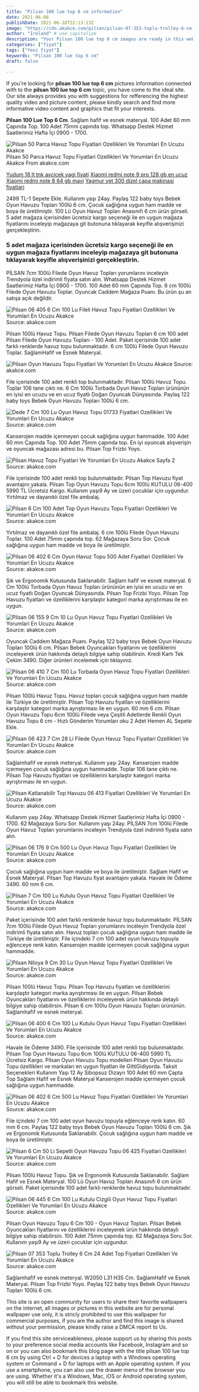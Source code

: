 ```yaml
---
title: "Pilsan 100 lue top 6 cm information"
date: 2021-06-08
publishDate: 2021-06-18T22:13:13Z
image: "https://cdn.akakce.com/pilsan/pilsan-07-353-toplu-trolley-6-cm-24-adet-top-z.jpg"
author: "Ireland" # use capitalize
description: "Your Pilsan 100 lue top 6 cm images are ready in this website. Pilsan 100 lue top 6 cm are a topic that is being searched for and liked by netizens now. You can Find and Download the Pilsan 100 lue top 6 cm files here. Download all royalty-free photos and vectors."
categories: ["fiyat"]
tags: ["Yeni fiyat"]
keywords: "Pilsan 100 lue top 6 cm"
draft: false

---
```


If you're looking for **pilsan 100 lue top 6 cm** pictures information connected with to the **pilsan 100 lue top 6 cm** topic, you have come to the ideal  site.  Our site always  provides you with  suggestions  for refferencing  the highest  quality video and picture  content, please kindly search and find more informative video content and graphics  that fit your interests.

**Pilsan 100 Lue Top 6 Cm**. Sağlam hafif ve esnek materyal. 100 Adet 60 mm Çapında Top. 100 Adet 75mm çapında top. Whatsapp Destek Hizmet Saatlerimiz Hafta İçi 0900 - 1700.

![Pilsan 50 Parca Havuz Topu Fiyatlari Ozellikleri Ve Yorumlari En Ucuzu Akakce](https://cdn.akakce.com/pilsan/pilsan-50-parca-z.jpg "Pilsan 50 Parca Havuz Topu Fiyatlari Ozellikleri Ve Yorumlari En Ucuzu Akakce")
Pilsan 50 Parca Havuz Topu Fiyatlari Ozellikleri Ve Yorumlari En Ucuzu Akakce From akakce.com

[Yudum 18 lt tnk aycicek yagi fiyati](/yudum-18-lt-tnk-aycicek-yagi-fiyati/)
[Xiaomi redmi note 9 pro 128 gb en ucuz](/xiaomi-redmi-note-9-pro-128-gb-en-ucuz/)
[Xiaomi redmi note 8 64 gb mavi](/xiaomi-redmi-note-8-64-gb-mavi/)
[Yagmur yet 300 dizel capa makinasi fiyatlari](/yagmur-yet-300-dizel-capa-makinasi-fiyatlari/)

2499 TL-1 Sepete Ekle. Kullanım yaşı 24ay. Paylaş 122 baby toys Bebek Oyun Havuzu Topları 100lü 6 cm. Çocuk sağlığına uygun ham madde ve boya ile üretilmiştir. 100 Lü Oyun Havuz Topları Anasınıfı 6 cm ürün görseli. 5 adet mağaza içerisinden ücretsiz kargo seçeneği ile en uygun mağaza fiyatlarını inceleyip mağazaya git butonuna tıklayarak keyifle alışverişinizi gerçekleştirin.

### 5 adet mağaza içerisinden ücretsiz kargo seçeneği ile en uygun mağaza fiyatlarını inceleyip mağazaya git butonuna tıklayarak keyifle alışverişinizi gerçekleştirin.

PİLSAN 7cm 100lü Filede Oyun Havuz Topları yorumlarını inceleyin Trendyola özel indirimli fiyata satın alın. Whatsapp Destek Hizmet Saatlerimiz Hafta İçi 0900 - 1700. 100 Adet 60 mm Çapında Top. 6 cm 100lü Filede Oyun Havuzu Toplar. Oyuncak Caddem Mağaza Puanı. Bu ürün şu an satışa açık değildir.


![Pilsan 06 405 6 Cm 100 Lu Fileli Havuz Topu Fiyatlari Ozellikleri Ve Yorumlari En Ucuzu Akakce](https://cdn.akakce.com/pilsan/pilsan-06-405-6-cm-100-lu-fileli-z.jpg "Pilsan 06 405 6 Cm 100 Lu Fileli Havuz Topu Fiyatlari Ozellikleri Ve Yorumlari En Ucuzu Akakce")
Source: akakce.com

Pilsan 100lü Havuz Topu. Pilsan Filede Oyun Havuzu Topları 6 cm 100 adet Pilsan Filede Oyun Havuzu Topları - 100 Adet. Paket içerisinde 100 adet farklı renklerde havuz topu bulunmaktadır. 6 cm 100lü Filede Oyun Havuzu Toplar. SağlamHafif ve Esnek Materyal.

![Pilsan Oyun Havuzu Topu Fiyatlari Ve Yorumlari En Ucuzu Akakce](https://iis-akakce.akamaized.net/p.x?%2F%2Fmcdn01%2Egittigidiyor%2Enet%2F61656%2F616563043%5F0%2Ejpg "Pilsan Oyun Havuzu Topu Fiyatlari Ve Yorumlari En Ucuzu Akakce")
Source: akakce.com

File içerisinde 100 adet renkli top bulunmaktadır. Pilsan 100lü Havuz Topu. Toplar 106 tane çıktı ne. 6 Cm 100lü Torbada Oyun Havuz Topları ürününün en iyisi en ucuzu ve en ucuz fiyatlı Doğan Oyuncak Dünyasında. Paylaş 122 baby toys Bebek Oyun Havuzu Topları 100lü 6 cm.

![Dede 7 Cm 100 Lu Oyun Havuz Topu 01733 Fiyatlari Ozellikleri Ve Yorumlari En Ucuzu Akakce](https://cdn.akakce.com/dede/dede-7-cm-100-lu-oyun-01733-z.jpg "Dede 7 Cm 100 Lu Oyun Havuz Topu 01733 Fiyatlari Ozellikleri Ve Yorumlari En Ucuzu Akakce")
Source: akakce.com

Kanserojen madde içermeyen çocuk sağlığına uygun hammadde. 100 Adet 60 mm Çapında Top. 100 Adet 75mm çapında top. En iyi oyuncak alışverişin ve oyuncak mağazası adresi bu. Pilsan Top Frizbi Yoyo.

![Pilsan Havuz Topu Fiyatlari Ve Yorumlari En Ucuzu Akakce Sayfa 2](https://iis-akakce.akamaized.net/p.x?%2F%2Fcdn03%2Eciceksepeti%2Ecom%2Fcicek%2Fkc7812043%2D1%2FM%2Fpilsan%2Doyun%2Dhavuzu%2Dtopu%2D6%2Dcm%2D100%2Dlu%2D%2D%2Drenkli%2Dtop%2D%2D%2Dtorbali%2Dkc7812043%2D1%2D8a050e450a144d43a7c348f87228eada%2Ejpg "Pilsan Havuz Topu Fiyatlari Ve Yorumlari En Ucuzu Akakce Sayfa 2")
Source: akakce.com

File içerisinde 100 adet renkli top bulunmaktadır. Pilsan Top Havuzu fiyat avantajını yakala. Pilsan Top Oyun Havuzu Topu 6cm 100lü KUTULU 06-400 5990 TL Ücretsiz Kargo. Kullanım yaşı9 Ay ve üzeri çocuklar için uygundur. Yırtılmaz ve dayanıklı özel file ambalaj.

![Pilsan 6 Cm 100 Adet Top Oyun Havuzu Topu Fiyatlari Ozellikleri Ve Yorumlari En Ucuzu Akakce](https://iis-akakce.akamaized.net/p.z?%2F%2Fn11scdn%2Eakamaized%2Enet%2Fa1%2F1024%2Fkitap%2Dmuzik%2Dfilm%2Doyun%2Fplaj%2Dve%2Dhavuz%2Doyuncaklari%2Fpilsan%2D6%2Dcm%2D100%2Dadet%2Dtop%2Doyun%2Dhavuzu%2Dtopu%5F%5F0417016828902516%2Ejpg "Pilsan 6 Cm 100 Adet Top Oyun Havuzu Topu Fiyatlari Ozellikleri Ve Yorumlari En Ucuzu Akakce")
Source: akakce.com

Yırtılmaz ve dayanıklı özel file ambalaj. 6 cm 100lü Filede Oyun Havuzu Toplar. 100 Adet 75mm çapında top. 62 Mağazaya Soru Sor. Çocuk sağlığına uygun ham madde ve boya ile üretilmiştir.

![Pilsan 06 402 6 Cm Oyun Havuz Topu 500 Adet Fiyatlari Ozellikleri Ve Yorumlari En Ucuzu Akakce](https://cdn.akakce.com/iv/528/863/863800368z.jpg "Pilsan 06 402 6 Cm Oyun Havuz Topu 500 Adet Fiyatlari Ozellikleri Ve Yorumlari En Ucuzu Akakce")
Source: akakce.com

Şık ve Ergonomik Kutusunda Saklanabilir. Sağlam hafif ve esnek materyal. 6 Cm 100lü Torbada Oyun Havuz Topları ürününün en iyisi en ucuzu ve en ucuz fiyatlı Doğan Oyuncak Dünyasında. Pilsan Top Frizbi Yoyo. Pilsan Top Havuzu fiyatları ve özelliklerini karşılaştır kategori marka ayrıştırması ile en uygun.

![Pilsan 06 155 9 Cm 10 Lu Oyun Havuz Topu Fiyatlari Ozellikleri Ve Yorumlari En Ucuzu Akakce](https://cdn.akakce.com/pilsan/pilsan-06-155-9-cm-10-lu-oyun-z.jpg "Pilsan 06 155 9 Cm 10 Lu Oyun Havuz Topu Fiyatlari Ozellikleri Ve Yorumlari En Ucuzu Akakce")
Source: akakce.com

Oyuncak Caddem Mağaza Puanı. Paylaş 122 baby toys Bebek Oyun Havuzu Topları 100lü 6 cm. Pilsan Bebek Oyuncakları fiyatlarını ve özelliklerini inceleyerek ürün hakkında detaylı bilgiye sahip olabilirsin. Kredi Kartı Tek Çekim 3490. Diğer ürünleri incelemek için tıklayınız.

![Pilsan 06 410 7 Cm 100 Lu Torbada Oyun Havuz Topu Fiyatlari Ozellikleri Ve Yorumlari En Ucuzu Akakce](https://cdn.akakce.com/pilsan/pilsan-06-410-7-cm-100-lu-torbada-oyun-z.jpg "Pilsan 06 410 7 Cm 100 Lu Torbada Oyun Havuz Topu Fiyatlari Ozellikleri Ve Yorumlari En Ucuzu Akakce")
Source: akakce.com

Pilsan 100lü Havuz Topu. Havuz topları çocuk sağlığına uygun ham madde ile Türkiye de üretilmiştir. Pilsan Top Havuzu fiyatları ve özelliklerini karşılaştır kategori marka ayrıştırması ile en uygun. 60 mm 6 cm. Pilsan Oyun Havuzu Topu 6cm 100lü Filede veya Çeşitli Adetlerde Renkli Oyun Havuzu Topu 6 cm - Hızlı Gönderim Yorumları oku 2 Adet Hemen AL Sepete Ekle.

![Pilsan 06 423 7 Cm 28 Li Filede Oyun Havuz Topu Fiyatlari Ozellikleri Ve Yorumlari En Ucuzu Akakce](https://cdn.akakce.com/pilsan/pilsan-06-423-7-cm-28-li-filede-oyun-z.jpg "Pilsan 06 423 7 Cm 28 Li Filede Oyun Havuz Topu Fiyatlari Ozellikleri Ve Yorumlari En Ucuzu Akakce")
Source: akakce.com

Sağlamhafif ve esnek meteryal. Kullanım yaşı 24ay. Kanserojen madde içermeyen çocuk sağlığına uygun hammadde. Toplar 106 tane çıktı ne. Pilsan Top Havuzu fiyatları ve özelliklerini karşılaştır kategori marka ayrıştırması ile en uygun.

![Pilsan Katlanabilir Top Havuzu 06 413 Fiyatlari Ozellikleri Ve Yorumlari En Ucuzu Akakce](https://cdn.akakce.com/pilsan/pilsan-katlanabilir-06-413-z.jpg "Pilsan Katlanabilir Top Havuzu 06 413 Fiyatlari Ozellikleri Ve Yorumlari En Ucuzu Akakce")
Source: akakce.com

Kullanım yaşı 24ay. Whatsapp Destek Hizmet Saatlerimiz Hafta İçi 0900 - 1700. 62 Mağazaya Soru Sor. Kullanım yaşı 24ay. PİLSAN 7cm 100lü Filede Oyun Havuz Topları yorumlarını inceleyin Trendyola özel indirimli fiyata satın alın.

![Pilsan 06 176 9 Cm 500 Lu Oyun Havuz Topu Fiyatlari Ozellikleri Ve Yorumlari En Ucuzu Akakce](https://cdn.akakce.com/pilsan/pilsan-06-176-9-cm-500-lu-oyun-z.jpg "Pilsan 06 176 9 Cm 500 Lu Oyun Havuz Topu Fiyatlari Ozellikleri Ve Yorumlari En Ucuzu Akakce")
Source: akakce.com

Çocuk sağlığına uygun ham madde ve boya ile üretilmiştir. Sağlam Hafif ve Esnek Materyal. Pilsan Top Havuzu fiyat avantajını yakala. Havale ile Ödeme 3490. 60 mm 6 cm.

![Pilsan 7 Cm 100 Lu Kutulu Oyun Havuz Topu Fiyatlari Ozellikleri Ve Yorumlari En Ucuzu Akakce](https://cdn.akakce.com/pilsan/pilsan-7-cm-100-lu-kutulu-oyun-z.jpg "Pilsan 7 Cm 100 Lu Kutulu Oyun Havuz Topu Fiyatlari Ozellikleri Ve Yorumlari En Ucuzu Akakce")
Source: akakce.com

Paket içerisinde 100 adet farklı renklerde havuz topu bulunmaktadır. PİLSAN 7cm 100lü Filede Oyun Havuz Topları yorumlarını inceleyin Trendyola özel indirimli fiyata satın alın. Havuz topları çocuk sağlığına uygun ham madde ile Türkiye de üretilmiştir. File içindeki 7 cm 100 adet oyun havuzu topuyla eğlenceye renk katın. Kanserojen madde içermeyen çocuk sağlığına uygun hammadde.

![Pilsan Niloya 9 Cm 30 Lu Oyun Havuz Topu Fiyatlari Ozellikleri Ve Yorumlari En Ucuzu Akakce](https://cdn.akakce.com/pilsan/pilsan-niloya-9-cm-30-lu-oyun-z.jpg "Pilsan Niloya 9 Cm 30 Lu Oyun Havuz Topu Fiyatlari Ozellikleri Ve Yorumlari En Ucuzu Akakce")
Source: akakce.com

Pilsan 100lü Havuz Topu. Pilsan Top Havuzu fiyatları ve özelliklerini karşılaştır kategori marka ayrıştırması ile en uygun. Pilsan Bebek Oyuncakları fiyatlarını ve özelliklerini inceleyerek ürün hakkında detaylı bilgiye sahip olabilirsin. Pilsan 6 cm 100lu Oyun Havuzu Topları ürününün. Sağlamhafif ve esnek meteryal.

![Pilsan 06 400 6 Cm 100 Lu Kutulu Oyun Havuz Topu Fiyatlari Ozellikleri Ve Yorumlari En Ucuzu Akakce](https://cdn.akakce.com/pilsan/pilsan-06-400-6-cm-100-lu-kutulu-oyun-z.jpg "Pilsan 06 400 6 Cm 100 Lu Kutulu Oyun Havuz Topu Fiyatlari Ozellikleri Ve Yorumlari En Ucuzu Akakce")
Source: akakce.com

Havale ile Ödeme 3490. File içerisinde 100 adet renkli top bulunmaktadır. Pilsan Top Oyun Havuzu Topu 6cm 100lü KUTULU 06-400 5990 TL Ücretsiz Kargo. Pilsan Oyun Havuzu Topu modelleri Pilsan Oyun Havuzu Topu özellikleri ve markaları en uygun fiyatları ile GittiGidiyorda. Taksit Seçenekleri Kullanım Yaşı 12 Ay Sibopsuz Dizayn 100 Adet 60 mm Çapta Top Sağlam Hafif ve Esnek Materyal Kanserojen madde içermeyen çocuk sağlığına uygun hammadde.

![Pilsan 06 402 6 Cm 500 Lu Havuz Topu Fiyatlari Ozellikleri Ve Yorumlari En Ucuzu Akakce](https://cdn.akakce.com/pilsan/pilsan-06-402-6-cm-500-lu-z.jpg "Pilsan 06 402 6 Cm 500 Lu Havuz Topu Fiyatlari Ozellikleri Ve Yorumlari En Ucuzu Akakce")
Source: akakce.com

File içindeki 7 cm 100 adet oyun havuzu topuyla eğlenceye renk katın. 60 mm 6 cm. Paylaş 122 baby toys Bebek Oyun Havuzu Topları 100lü 6 cm. Şık ve Ergonomik Kutusunda Saklanabilir. Çocuk sağlığına uygun ham madde ve boya ile üretilmiştir.

![Pilsan 6 Cm 50 Li Sepetli Oyun Havuzu Topu 06 425 Fiyatlari Ozellikleri Ve Yorumlari En Ucuzu Akakce](https://cdn.akakce.com/pilsan/pilsan-6-cm-50-li-sepetli-oyun-havuzu-topu-06-425-z.jpg "Pilsan 6 Cm 50 Li Sepetli Oyun Havuzu Topu 06 425 Fiyatlari Ozellikleri Ve Yorumlari En Ucuzu Akakce")
Source: akakce.com

Pilsan 100lü Havuz Topu. Şık ve Ergonomik Kutusunda Saklanabilir. Sağlam Hafif ve Esnek Materyal. 100 Lü Oyun Havuz Topları Anasınıfı 6 cm ürün görseli. Paket içerisinde 100 adet farklı renklerde havuz topu bulunmaktadır.

![Pilsan 06 445 6 Cm 100 Lu Kutulu Cizgili Oyun Havuz Topu Fiyatlari Ozellikleri Ve Yorumlari En Ucuzu Akakce](https://cdn.akakce.com/pilsan/pilsan-06-445-6-cm-100-lu-kutulu-cizgili-oyun-z.jpg "Pilsan 06 445 6 Cm 100 Lu Kutulu Cizgili Oyun Havuz Topu Fiyatlari Ozellikleri Ve Yorumlari En Ucuzu Akakce")
Source: akakce.com

Pilsan Oyun Havuzu Topu 6 Cm 100 - Oyun Havuz Topları. Pilsan Bebek Oyuncakları fiyatlarını ve özelliklerini inceleyerek ürün hakkında detaylı bilgiye sahip olabilirsin. 100 Adet 75mm çapında top. 62 Mağazaya Soru Sor. Kullanım yaşı9 Ay ve üzeri çocuklar için uygundur.

![Pilsan 07 353 Toplu Trolley 6 Cm 24 Adet Top Fiyatlari Ozellikleri Ve Yorumlari En Ucuzu Akakce](https://cdn.akakce.com/pilsan/pilsan-07-353-toplu-trolley-6-cm-24-adet-top-z.jpg "Pilsan 07 353 Toplu Trolley 6 Cm 24 Adet Top Fiyatlari Ozellikleri Ve Yorumlari En Ucuzu Akakce")
Source: akakce.com

Sağlamhafif ve esnek meteryal. W2050 L31 H35 Cm. SağlamHafif ve Esnek Materyal. Pilsan Top Frizbi Yoyo. Paylaş 122 baby toys Bebek Oyun Havuzu Topları 100lü 6 cm.

This site is an open community for users to share their favorite wallpapers on the internet, all images or pictures in this website are for personal wallpaper use only, it is stricly prohibited to use this wallpaper for commercial purposes, if you are the author and find this image is shared without your permission, please kindly raise a DMCA report to Us.

If you find this site serviceableness, please support us by sharing this posts to your preference social media accounts like Facebook, Instagram and so on or you can also bookmark this blog page with the title pilsan 100 lue top 6 cm by using Ctrl + D for devices a laptop with a Windows operating system or Command + D for laptops with an Apple operating system. If you use a smartphone, you can also use the drawer menu of the browser you are using. Whether it's a Windows, Mac, iOS or Android operating system, you will still be able to bookmark this website.
